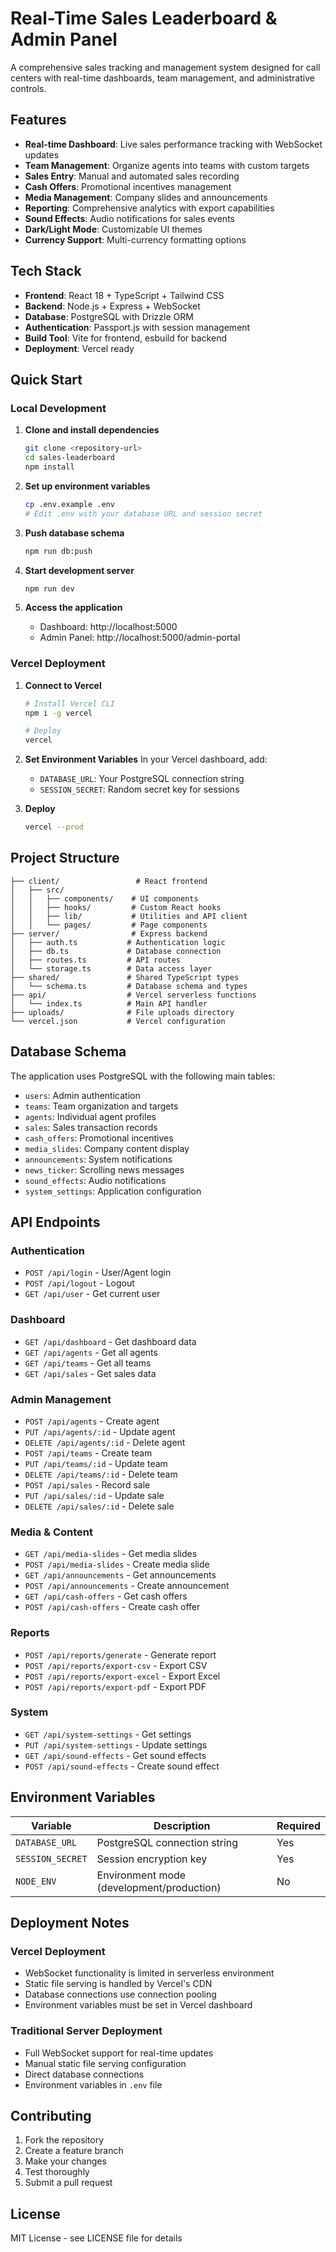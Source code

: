 # Real-Time Sales Leaderboard & Admin Panel

A comprehensive sales tracking and management system designed for call centers with real-time dashboards, team management, and administrative controls.

## Features

- **Real-time Dashboard**: Live sales performance tracking with WebSocket updates
- **Team Management**: Organize agents into teams with custom targets
- **Sales Entry**: Manual and automated sales recording
- **Cash Offers**: Promotional incentives management
- **Media Management**: Company slides and announcements
- **Reporting**: Comprehensive analytics with export capabilities
- **Sound Effects**: Audio notifications for sales events
- **Dark/Light Mode**: Customizable UI themes
- **Currency Support**: Multi-currency formatting options

## Tech Stack

- **Frontend**: React 18 + TypeScript + Tailwind CSS
- **Backend**: Node.js + Express + WebSocket
- **Database**: PostgreSQL with Drizzle ORM
- **Authentication**: Passport.js with session management
- **Build Tool**: Vite for frontend, esbuild for backend
- **Deployment**: Vercel ready

## Quick Start

### Local Development

1. **Clone and install dependencies**
   ```bash
   git clone <repository-url>
   cd sales-leaderboard
   npm install
   ```

2. **Set up environment variables**
   ```bash
   cp .env.example .env
   # Edit .env with your database URL and session secret
   ```

3. **Push database schema**
   ```bash
   npm run db:push
   ```

4. **Start development server**
   ```bash
   npm run dev
   ```

5. **Access the application**
   - Dashboard: http://localhost:5000
   - Admin Panel: http://localhost:5000/admin-portal

### Vercel Deployment

1. **Connect to Vercel**
   ```bash
   # Install Vercel CLI
   npm i -g vercel
   
   # Deploy
   vercel
   ```

2. **Set Environment Variables**
   In your Vercel dashboard, add:
   - `DATABASE_URL`: Your PostgreSQL connection string
   - `SESSION_SECRET`: Random secret key for sessions

3. **Deploy**
   ```bash
   vercel --prod
   ```

## Project Structure

```
├── client/                 # React frontend
│   ├── src/
│   │   ├── components/    # UI components
│   │   ├── hooks/         # Custom React hooks
│   │   ├── lib/           # Utilities and API client
│   │   └── pages/         # Page components
├── server/                # Express backend
│   ├── auth.ts           # Authentication logic
│   ├── db.ts             # Database connection
│   ├── routes.ts         # API routes
│   └── storage.ts        # Data access layer
├── shared/               # Shared TypeScript types
│   └── schema.ts         # Database schema and types
├── api/                  # Vercel serverless functions
│   └── index.ts          # Main API handler
├── uploads/              # File uploads directory
└── vercel.json           # Vercel configuration
```

## Database Schema

The application uses PostgreSQL with the following main tables:

- `users`: Admin authentication
- `teams`: Team organization and targets
- `agents`: Individual agent profiles
- `sales`: Sales transaction records
- `cash_offers`: Promotional incentives
- `media_slides`: Company content display
- `announcements`: System notifications
- `news_ticker`: Scrolling news messages
- `sound_effects`: Audio notifications
- `system_settings`: Application configuration

## API Endpoints

### Authentication
- `POST /api/login` - User/Agent login
- `POST /api/logout` - Logout
- `GET /api/user` - Get current user

### Dashboard
- `GET /api/dashboard` - Get dashboard data
- `GET /api/agents` - Get all agents
- `GET /api/teams` - Get all teams
- `GET /api/sales` - Get sales data

### Admin Management
- `POST /api/agents` - Create agent
- `PUT /api/agents/:id` - Update agent
- `DELETE /api/agents/:id` - Delete agent
- `POST /api/teams` - Create team
- `PUT /api/teams/:id` - Update team
- `DELETE /api/teams/:id` - Delete team
- `POST /api/sales` - Record sale
- `PUT /api/sales/:id` - Update sale
- `DELETE /api/sales/:id` - Delete sale

### Media & Content
- `GET /api/media-slides` - Get media slides
- `POST /api/media-slides` - Create media slide
- `GET /api/announcements` - Get announcements
- `POST /api/announcements` - Create announcement
- `GET /api/cash-offers` - Get cash offers
- `POST /api/cash-offers` - Create cash offer

### Reports
- `POST /api/reports/generate` - Generate report
- `POST /api/reports/export-csv` - Export CSV
- `POST /api/reports/export-excel` - Export Excel
- `POST /api/reports/export-pdf` - Export PDF

### System
- `GET /api/system-settings` - Get settings
- `PUT /api/system-settings` - Update settings
- `GET /api/sound-effects` - Get sound effects
- `POST /api/sound-effects` - Create sound effect

## Environment Variables

| Variable | Description | Required |
|----------|-------------|----------|
| `DATABASE_URL` | PostgreSQL connection string | Yes |
| `SESSION_SECRET` | Session encryption key | Yes |
| `NODE_ENV` | Environment mode (development/production) | No |

## Deployment Notes

### Vercel Deployment
- WebSocket functionality is limited in serverless environment
- Static file serving is handled by Vercel's CDN
- Database connections use connection pooling
- Environment variables must be set in Vercel dashboard

### Traditional Server Deployment
- Full WebSocket support for real-time updates
- Manual static file serving configuration
- Direct database connections
- Environment variables in `.env` file

## Contributing

1. Fork the repository
2. Create a feature branch
3. Make your changes
4. Test thoroughly
5. Submit a pull request

## License

MIT License - see LICENSE file for details
